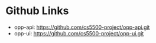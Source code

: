# Github Links

* opp-api: https://github.com/cs5500-project/opp-api.git
* opp-ui: https://github.com/cs5500-project/opp-ui.git
